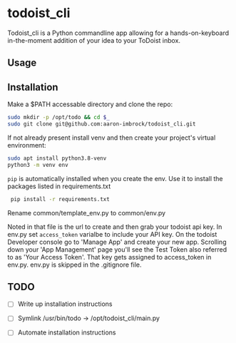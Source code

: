 # todoist_cli

Todoist_cli is a Python commandline app allowing for a hands-on-keyboard in-the-moment addition of your idea to your ToDoist inbox.

## Usage



## Installation

Make a $PATH accessable directory and clone the repo:
```bash
sudo mkdir -p /opt/todo && cd $_
sudo git clone git@github.com:aaron-imbrock/todoist_cli.git
```

If not already present install venv and then create your project's virtual environment:
```bash
sudo apt install python3.8-venv
python3 -m venv env
```

`pip` is automatically installed when you create the env. Use it to install the packages listed in requirements.txt 

```bash
 pip install -r requirements.txt
```

Rename common/template_env.py to common/env.py 

Noted in that file is the url to create and then grab your todoist api key. In env.py set `access_token` varialbe to include your API key.
On the todoist Developer console go to 'Manage App' and create your new app. Scrolling down your 'App Management' page you'll see the Test Token also referred to as 'Your Access Token'. That key gets assigned to access_token in env.py. env.py is skipped in the .gitignore file.

## TODO

- [ ] Write up installation instructions
- [ ] Symlink /usr/bin/todo -> /opt/todoist_cli/main.py
- [ ] Automate installation instructions

